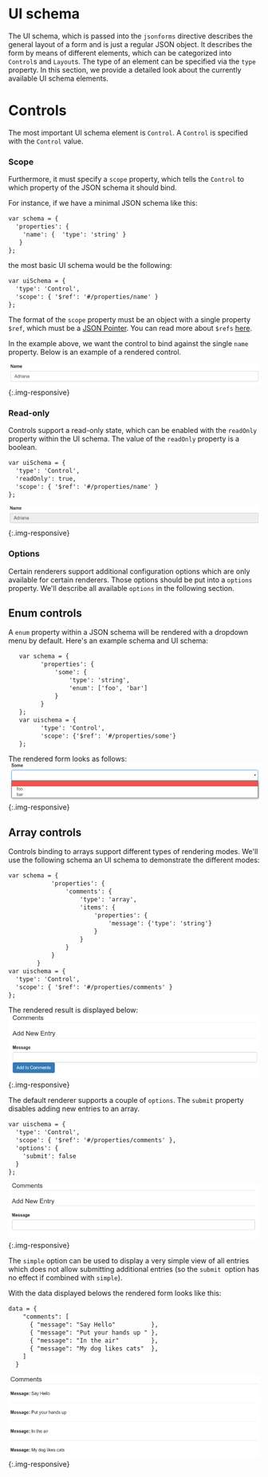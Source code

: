 # UI schema

The UI schema, which is passed into the `jsonforms` directive describes
the general layout of a form and is just a regular JSON object.
It describes the form by means of different elements, which can be 
categorized into `Control`s and `Layout`s. The type of an element
 can be specified via the `type` property.
In this section, we provide a detailed look about the currently available
UI schema elements.

# Controls
The most important UI schema element is `Control`. A `Control` is 
specified with the `Control` value. 

### Scope
Furthermore, it must specify a `scope` property, which tells the 
`Control` to which property of the JSON schema it should bind.

For instance, if we have a minimal JSON schema like this:

```
var schema = {
  'properties': { 
    'name': {  'type': 'string' }
   }
};
```

the most basic UI schema would be the following:

```
var uiSchema = {
  'type': 'Control',
  'scope': { '$ref': '#/properties/name' }
};
```

The format of the `scope` property must be an object with a single
property `$ref`, which must be a [JSON Pointer](https://tools.ietf.org/html/rfc6901). 
You can read more about `$refs` [here](https://spacetelescope.github.io/understanding-json-schema/structuring.html).

In the example above, we want the control to bind against the single `name`
property. Below is an example of a rendered control.

![Basic control](./images/docs/uischema.control.png){:.img-responsive}

### Read-only
 
 Controls support a read-only state, which can be enabled with the `readOnly` 
 property within the UI schema. The value of the `readOnly` property
  is a boolean.
 
 ```
 var uiSchema = {
   'type': 'Control',
   'readOnly': true,
   'scope': { '$ref': '#/properties/name' }
 };
 ```
 
![Control with Read-only enabled](./images/docs/uischema.control-readonly.png){:.img-responsive}


### Options
Certain renderers support additional configuration options which are 
only available for certain renderers. Those options should be put 
into a `options` property. We'll describe all available `options` in
the following section. 

## Enum controls
A `enum` property within a JSON schema will be rendered with a dropdown
 menu by default. Here's an example schema and UI schema:

```
   var schema = {
         'properties': {
             'some': {
                 'type': 'string',
                 'enum': ['foo', 'bar']
             }
         }
   };
   var uischema = {
         'type': 'Control', 
         'scope': {'$ref': '#/properties/some'}
   };

```

The rendered form looks as follows:
![Rendered enum control](./images/docs/uischema.control.enum.png){:.img-responsive}


## Array controls
Controls binding to arrays support different types of rendering modes.
We'll use the following schema an UI schema to demonstrate the different modes:

```
var schema = {
            'properties': {
                'comments': {
                    'type': 'array',
                    'items': {
                        'properties': {
                            'message': {'type': 'string'}
                        }
                    }
                }
            }
        }
var uischema = { 
  'type': 'Control', 
  'scope': { '$ref': '#/properties/comments' } 
};

```

The rendered result is displayed below:
![Rendered array control](./images/docs/uischema.control.array.png){:.img-responsive}

The default renderer supports a couple of `options`. The `submit` property
disables adding new entries to an array. 

```
var uischema = { 
  'type': 'Control', 
  'scope': { '$ref': '#/properties/comments' },
  'options': { 
    'submit': false
  }
};

```

![Array control without submit option](./images/docs/uischema.control.array.nosubmit.png){:.img-responsive}

The `simple` option can be used to display a very simple view of all entries
which does not allow submitting additional entries (so the `submit `option has no
effect if combined with `simple`).

With the data displayed belows the rendered form looks like this:



```
data = {
    "comments": [
      { "message": "Say Hello"          },
      { "message": "Put your hands up " },
      { "message": "In the air"         },
      { "message": "My dog likes cats"  },
    ]
  }
```

![Array control with simple option set](./images/docs/uischema.control.array.simple.png){:.img-responsive}

